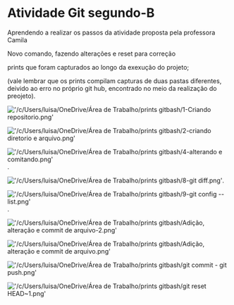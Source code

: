 # Atividade Git segundo-B

Aprendendo a realizar os passos da atividade proposta pela professora Camila

Novo comando, fazendo alterações e reset para correção

prints que foram capturados ao longo da exexução do projeto;

(vale lembrar que os prints compilam capturas de duas pastas diferentes,
deivido ao erro no próprio git hub, encontrado no meio da realização do preojeto).

!['/c/Users/luisa/OneDrive/Área de Trabalho/prints gitbash/1-Criando repositorio.png'](https://github.com/luisa-ralima/atividade-git/blob/main/prints%20gitbash/1-Criando%20repositorio.png)

!['/c/Users/luisa/OneDrive/Área de Trabalho/prints gitbash/2-criando diretorio e arquivo.png'](https://github.com/luisa-ralima/atividade-git/blob/main/prints%20gitbash/2-criando%20diretorio%20e%20arquivo.png)

!['/c/Users/luisa/OneDrive/Área de Trabalho/prints gitbash/4-alterando e comitando.png'](https://github.com/luisa-ralima/atividade-git/blob/main/prints%20gitbash/4-alterando%20e%20comitando.png).

!['/c/Users/luisa/OneDrive/Área de Trabalho/prints gitbash/8-git diff.png'](https://github.com/luisa-ralima/atividade-git/blob/main/prints%20gitbash/8-git%20diff.png).

!['/c/Users/luisa/OneDrive/Área de Trabalho/prints gitbash/9-git config --list.png'](https://github.com/luisa-ralima/atividade-git/blob/main/prints%20gitbash/9-git%20config%20--list.png).

!['/c/Users/luisa/OneDrive/Área de Trabalho/prints gitbash/Adição,  alteração e commit de arquivo-2.png'](https://github.com/luisa-ralima/atividade-git/blob/main/prints%20gitbash/Adi%C3%A7%C3%A3o%2C%20%20altera%C3%A7%C3%A3o%20e%20commit%20de%20arquivo-2.png)

!['/c/Users/luisa/OneDrive/Área de Trabalho/prints gitbash/Adição, alteração e commit de arquivo.png'](https://github.com/luisa-ralima/atividade-git/blob/main/prints%20gitbash/Adi%C3%A7%C3%A3o%2C%20%20altera%C3%A7%C3%A3o%20e%20commit%20de%20arquivo-2.png)

!['/c/Users/luisa/OneDrive/Área de Trabalho/prints gitbash/git commit - git push.png'
](https://github.com/luisa-ralima/atividade-git/blob/main/prints%20gitbash/git%20commit%20-%20git%20push.png)

!['/c/Users/luisa/OneDrive/Área de Trabalho/prints gitbash/git reset HEAD~1.png'
](https://github.com/luisa-ralima/atividade-git/blob/main/prints%20gitbash/git%20reset%20HEAD~1.png)
